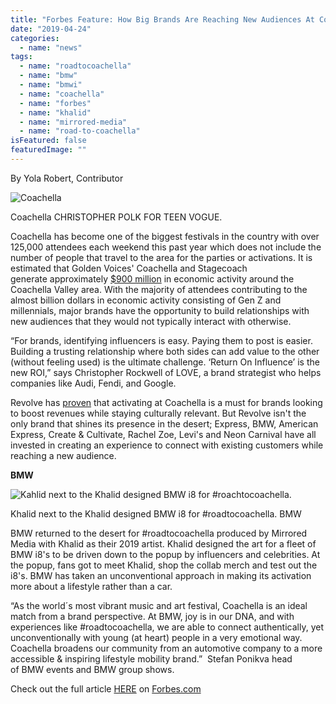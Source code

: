 ```yaml
---
title: "Forbes Feature: How Big Brands Are Reaching New Audiences At Coachella"
date: "2019-04-24"
categories: 
  - name: "news"
tags: 
  - name: "roadtocoachella"
  - name: "bmw"
  - name: "bmwi"
  - name: "coachella"
  - name: "forbes"
  - name: "khalid"
  - name: "mirrored-media"
  - name: "road-to-coachella"
isFeatured: false
featuredImage: ""
---
```


By Yola Robert, Contributor

![Coachella](https://thumbor.forbes.com/thumbor/960x0/https%3A%2F%2Fblogs-images.forbes.com%2Fyolarobert1%2Ffiles%2F2019%2F04%2FFB-1200x628.jpg)

Coachella CHRISTOPHER POLK FOR TEEN VOGUE.

Coachella has become one of the biggest festivals in the country with over 125,000 attendees each weekend this past year which does not include the number of people that travel to the area for the parties or activations. It is estimated that Golden Voices' Coachella and Stagecoach generate approximately [$900 million](https://www.latimes.com/entertainment/envelope/cotown/la-et-ct-coachella-economy-by-the-numbers-20160420-story.html) in economic activity around the Coachella Valley area. With the majority of attendees contributing to the almost billion dollars in economic activity consisting of Gen Z and millennials, major brands have the opportunity to build relationships with new audiences that they would not typically interact with otherwise.

“For brands, identifying influencers is easy. Paying them to post is easier. Building a trusting relationship where both sides can add value to the other (without feeling used) is the ultimate challenge. ‘Return On Influence’ is the new ROI,” says Christopher Rockwell of LOVE, a brand strategist who helps companies like Audi, Fendi, and Google. 

Revolve has [proven](https://www.forbes.com/sites/barrysamaha/2018/04/16/revolve-clothing-fashion-influencer-coachella-2018-michael-mente-interview/) that activating at Coachella is a must for brands looking to boost revenues while staying culturally relevant. But Revolve isn't the only brand that shines its presence in the desert; Express, BMW, American Express, Create & Cultivate, Rachel Zoe, Levi's and Neon Carnival have all invested in creating an experience to connect with existing customers while reaching a new audience.

**BMW**

![Kahlid next to the Khalid designed BMW i8 for #roachtocoachella.](https://thumbor.forbes.com/thumbor/960x0/https%3A%2F%2Fblogs-images.forbes.com%2Fyolarobert1%2Ffiles%2F2019%2F04%2FScreen-Shot-2019-04-23-at-4.26.15-PM.jpg)

Khalid next to the Khalid designed BMW i8 for #roadtocoachella. BMW

BMW returned to the desert for #roadtocoachella produced by Mirrored Media with Khalid as their 2019 artist. Khalid designed the art for a fleet of BMW i8's to be driven down to the popup by influencers and celebrities. At the popup, fans got to meet Khalid, shop the collab merch and test out the i8's. BMW has taken an unconventional approach in making its activation more about a lifestyle rather than a car.

“As the world´s most vibrant music and art festival, Coachella is an ideal match from a brand perspective. At BMW, joy is in our DNA, and with experiences like #roadtocoachella, we are able to connect authentically, yet unconventionally with young (at heart) people in a very emotional way. Coachella broadens our community from an automotive company to a more accessible & inspiring lifestyle mobility brand.”  Stefan Ponikva head of BMW events and BMW group shows.

Check out the full article [HERE](https://www.forbes.com/sites/yolarobert1/2019/04/23/brandsatcoachella/#69016a165d49) on [Forbes.com](https://www.forbes.com/sites/yolarobert1/2019/04/23/brandsatcoachella/#69016a165d49)
